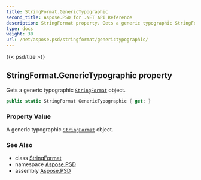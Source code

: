 ```yaml
---
title: StringFormat.GenericTypographic
second_title: Aspose.PSD for .NET API Reference
description: StringFormat property. Gets a generic typographic StringFormat object
type: docs
weight: 30
url: /net/aspose.psd/stringformat/generictypographic/
---
```

{{< psd/tize >}}
## StringFormat.GenericTypographic property

Gets a generic typographic [`StringFormat`](../) object.

```csharp
public static StringFormat GenericTypographic { get; }
```

### Property Value

A generic typographic [`StringFormat`](../) object.

### See Also

* class [StringFormat](../)
* namespace [Aspose.PSD](../../../aspose.psd/)
* assembly [Aspose.PSD](../../../)


